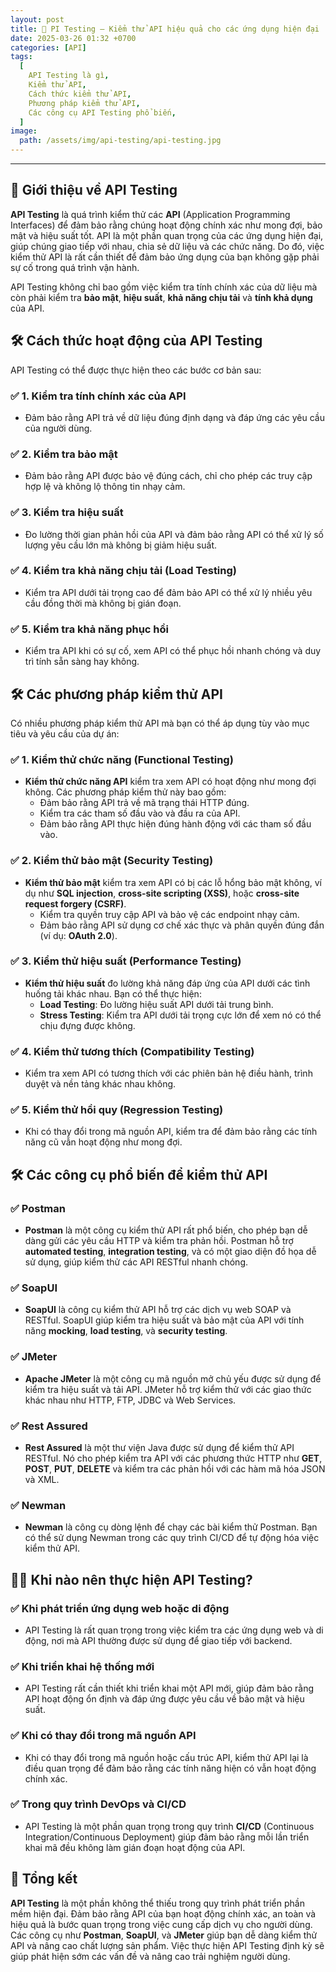 ```yaml
---
layout: post
title: 🚀 PI Testing – Kiểm thử API hiệu quả cho các ứng dụng hiện đại
date: 2025-03-26 01:32 +0700
categories: [API]
tags:
  [
    API Testing là gì,
    Kiểm thử API,
    Cách thức kiểm thử API,
    Phương pháp kiểm thử API,
    Các công cụ API Testing phổ biến,
  ]
image:
  path: /assets/img/api-testing/api-testing.jpg
---
```

---

## 🎯 **Giới thiệu về API Testing**
**API Testing** là quá trình kiểm thử các **API** (Application Programming Interfaces) để đảm bảo rằng chúng hoạt động chính xác như mong đợi, bảo mật và hiệu suất tốt. API là một phần quan trọng của các ứng dụng hiện đại, giúp chúng giao tiếp với nhau, chia sẻ dữ liệu và các chức năng. Do đó, việc kiểm thử API là rất cần thiết để đảm bảo ứng dụng của bạn không gặp phải sự cố trong quá trình vận hành.

API Testing không chỉ bao gồm việc kiểm tra tính chính xác của dữ liệu mà còn phải kiểm tra **bảo mật**, **hiệu suất**, **khả năng chịu tải** và **tính khả dụng** của API.

## 🛠️ **Cách thức hoạt động của API Testing**
API Testing có thể được thực hiện theo các bước cơ bản sau:

### ✅ **1. Kiểm tra tính chính xác của API**
- Đảm bảo rằng API trả về dữ liệu đúng định dạng và đáp ứng các yêu cầu của người dùng.

### ✅ **2. Kiểm tra bảo mật**
- Đảm bảo rằng API được bảo vệ đúng cách, chỉ cho phép các truy cập hợp lệ và không lộ thông tin nhạy cảm.

### ✅ **3. Kiểm tra hiệu suất**
- Đo lường thời gian phản hồi của API và đảm bảo rằng API có thể xử lý số lượng yêu cầu lớn mà không bị giảm hiệu suất.

### ✅ **4. Kiểm tra khả năng chịu tải (Load Testing)**
- Kiểm tra API dưới tải trọng cao để đảm bảo API có thể xử lý nhiều yêu cầu đồng thời mà không bị gián đoạn.

### ✅ **5. Kiểm tra khả năng phục hồi**
- Kiểm tra API khi có sự cố, xem API có thể phục hồi nhanh chóng và duy trì tính sẵn sàng hay không.

## 🛠️ **Các phương pháp kiểm thử API**
Có nhiều phương pháp kiểm thử API mà bạn có thể áp dụng tùy vào mục tiêu và yêu cầu của dự án:

### ✅ **1. Kiểm thử chức năng (Functional Testing)**
- **Kiểm thử chức năng API** kiểm tra xem API có hoạt động như mong đợi không. Các phương pháp kiểm thử này bao gồm:
  - Đảm bảo rằng API trả về mã trạng thái HTTP đúng.
  - Kiểm tra các tham số đầu vào và đầu ra của API.
  - Đảm bảo rằng API thực hiện đúng hành động với các tham số đầu vào.

### ✅ **2. Kiểm thử bảo mật (Security Testing)**
- **Kiểm thử bảo mật** kiểm tra xem API có bị các lỗ hổng bảo mật không, ví dụ như **SQL injection**, **cross-site scripting (XSS)**, hoặc **cross-site request forgery (CSRF)**.
  - Kiểm tra quyền truy cập API và bảo vệ các endpoint nhạy cảm.
  - Đảm bảo rằng API sử dụng cơ chế xác thực và phân quyền đúng đắn (ví dụ: **OAuth 2.0**).

### ✅ **3. Kiểm thử hiệu suất (Performance Testing)**
- **Kiểm thử hiệu suất** đo lường khả năng đáp ứng của API dưới các tình huống tải khác nhau. Bạn có thể thực hiện:
  - **Load Testing**: Đo lường hiệu suất API dưới tải trung bình.
  - **Stress Testing**: Kiểm tra API dưới tải trọng cực lớn để xem nó có thể chịu đựng được không.

### ✅ **4. Kiểm thử tương thích (Compatibility Testing)**
- Kiểm tra xem API có tương thích với các phiên bản hệ điều hành, trình duyệt và nền tảng khác nhau không.

### ✅ **5. Kiểm thử hồi quy (Regression Testing)**
- Khi có thay đổi trong mã nguồn API, kiểm tra để đảm bảo rằng các tính năng cũ vẫn hoạt động như mong đợi.

## 🛠️ **Các công cụ phổ biến để kiểm thử API**
### ✅ **Postman**
- **Postman** là một công cụ kiểm thử API rất phổ biến, cho phép bạn dễ dàng gửi các yêu cầu HTTP và kiểm tra phản hồi. Postman hỗ trợ **automated testing**, **integration testing**, và có một giao diện đồ họa dễ sử dụng, giúp kiểm thử các API RESTful nhanh chóng.

### ✅ **SoapUI**
- **SoapUI** là công cụ kiểm thử API hỗ trợ các dịch vụ web SOAP và RESTful. SoapUI giúp kiểm tra hiệu suất và bảo mật của API với tính năng **mocking**, **load testing**, và **security testing**.

### ✅ **JMeter**
- **Apache JMeter** là một công cụ mã nguồn mở chủ yếu được sử dụng để kiểm tra hiệu suất và tải API. JMeter hỗ trợ kiểm thử với các giao thức khác nhau như HTTP, FTP, JDBC và Web Services.

### ✅ **Rest Assured**
- **Rest Assured** là một thư viện Java được sử dụng để kiểm thử API RESTful. Nó cho phép kiểm tra API với các phương thức HTTP như **GET**, **POST**, **PUT**, **DELETE** và kiểm tra các phản hồi với các hàm mã hóa JSON và XML.

### ✅ **Newman**
- **Newman** là công cụ dòng lệnh để chạy các bài kiểm thử Postman. Bạn có thể sử dụng Newman trong các quy trình CI/CD để tự động hóa việc kiểm thử API.

## 🧑‍💻 **Khi nào nên thực hiện API Testing?**
### ✅ **Khi phát triển ứng dụng web hoặc di động**
- API Testing là rất quan trọng trong việc kiểm tra các ứng dụng web và di động, nơi mà API thường được sử dụng để giao tiếp với backend.

### ✅ **Khi triển khai hệ thống mới**
- API Testing rất cần thiết khi triển khai một API mới, giúp đảm bảo rằng API hoạt động ổn định và đáp ứng được yêu cầu về bảo mật và hiệu suất.

### ✅ **Khi có thay đổi trong mã nguồn API**
- Khi có thay đổi trong mã nguồn hoặc cấu trúc API, kiểm thử API lại là điều quan trọng để đảm bảo rằng các tính năng hiện có vẫn hoạt động chính xác.

### ✅ **Trong quy trình DevOps và CI/CD**
- API Testing là một phần quan trọng trong quy trình **CI/CD** (Continuous Integration/Continuous Deployment) giúp đảm bảo rằng mỗi lần triển khai mã đều không làm gián đoạn hoạt động của API.

## 🚀 **Tổng kết**
**API Testing** là một phần không thể thiếu trong quy trình phát triển phần mềm hiện đại. Đảm bảo rằng API của bạn hoạt động chính xác, an toàn và hiệu quả là bước quan trọng trong việc cung cấp dịch vụ cho người dùng. Các công cụ như **Postman**, **SoapUI**, và **JMeter** giúp bạn dễ dàng kiểm thử API và nâng cao chất lượng sản phẩm. Việc thực hiện API Testing định kỳ sẽ giúp phát hiện sớm các vấn đề và nâng cao trải nghiệm người dùng.